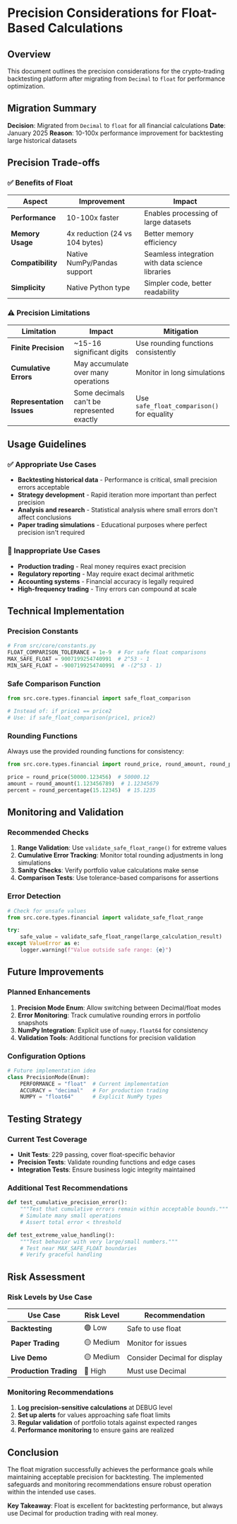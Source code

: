 # Precision Considerations for Float-Based Calculations

## Overview

This document outlines the precision considerations for the crypto-trading backtesting platform after migrating from `Decimal` to `float` for performance optimization.

## Migration Summary

**Decision**: Migrated from `Decimal` to `float` for all financial calculations
**Date**: January 2025
**Reason**: 10-100x performance improvement for backtesting large historical datasets

## Precision Trade-offs

### ✅ Benefits of Float

| Aspect | Improvement | Impact |
|--------|-------------|--------|
| **Performance** | 10-100x faster | Enables processing of large datasets |
| **Memory Usage** | 4x reduction (24 vs 104 bytes) | Better memory efficiency |
| **Compatibility** | Native NumPy/Pandas support | Seamless integration with data science libraries |
| **Simplicity** | Native Python type | Simpler code, better readability |

### ⚠️ Precision Limitations

| Limitation | Impact | Mitigation |
|------------|--------|------------|
| **Finite Precision** | ~15-16 significant digits | Use rounding functions consistently |
| **Cumulative Errors** | May accumulate over many operations | Monitor in long simulations |
| **Representation Issues** | Some decimals can't be represented exactly | Use `safe_float_comparison()` for equality |

## Usage Guidelines

### ✅ Appropriate Use Cases

- **Backtesting historical data** - Performance is critical, small precision errors acceptable
- **Strategy development** - Rapid iteration more important than perfect precision
- **Analysis and research** - Statistical analysis where small errors don't affect conclusions
- **Paper trading simulations** - Educational purposes where perfect precision isn't required

### 🚫 Inappropriate Use Cases

- **Production trading** - Real money requires exact precision
- **Regulatory reporting** - May require exact decimal arithmetic
- **Accounting systems** - Financial accuracy is legally required
- **High-frequency trading** - Tiny errors can compound at scale

## Technical Implementation

### Precision Constants

```python
# From src/core/constants.py
FLOAT_COMPARISON_TOLERANCE = 1e-9  # For safe float comparisons
MAX_SAFE_FLOAT = 9007199254740991  # 2^53 - 1
MIN_SAFE_FLOAT = -9007199254740991  # -(2^53 - 1)
```

### Safe Comparison Function

```python
from src.core.types.financial import safe_float_comparison

# Instead of: if price1 == price2
# Use: if safe_float_comparison(price1, price2)
```

### Rounding Functions

Always use the provided rounding functions for consistency:

```python
from src.core.types.financial import round_price, round_amount, round_percentage

price = round_price(50000.123456)  # 50000.12
amount = round_amount(1.123456789)  # 1.12345679
percent = round_percentage(15.12345)  # 15.1235
```

## Monitoring and Validation

### Recommended Checks

1. **Range Validation**: Use `validate_safe_float_range()` for extreme values
2. **Cumulative Error Tracking**: Monitor total rounding adjustments in long simulations
3. **Sanity Checks**: Verify portfolio value calculations make sense
4. **Comparison Tests**: Use tolerance-based comparisons for assertions

### Error Detection

```python
# Check for unsafe values
from src.core.types.financial import validate_safe_float_range

try:
    safe_value = validate_safe_float_range(large_calculation_result)
except ValueError as e:
    logger.warning(f"Value outside safe range: {e}")
```

## Future Improvements

### Planned Enhancements

1. **Precision Mode Enum**: Allow switching between Decimal/float modes
2. **Error Monitoring**: Track cumulative rounding errors in portfolio snapshots
3. **NumPy Integration**: Explicit use of `numpy.float64` for consistency
4. **Validation Tools**: Additional functions for precision validation

### Configuration Options

```python
# Future implementation idea
class PrecisionMode(Enum):
    PERFORMANCE = "float"  # Current implementation
    ACCURACY = "decimal"   # For production trading
    NUMPY = "float64"      # Explicit NumPy types
```

## Testing Strategy

### Current Test Coverage

- **Unit Tests**: 229 passing, cover float-specific behavior
- **Precision Tests**: Validate rounding functions and edge cases
- **Integration Tests**: Ensure business logic integrity maintained

### Additional Test Recommendations

```python
def test_cumulative_precision_error():
    """Test that cumulative errors remain within acceptable bounds."""
    # Simulate many small operations
    # Assert total error < threshold

def test_extreme_value_handling():
    """Test behavior with very large/small numbers."""
    # Test near MAX_SAFE_FLOAT boundaries
    # Verify graceful handling
```

## Risk Assessment

### Risk Levels by Use Case

| Use Case | Risk Level | Recommendation |
|----------|------------|----------------|
| **Backtesting** | 🟢 Low | Safe to use float |
| **Paper Trading** | 🟡 Medium | Monitor for issues |
| **Live Demo** | 🟡 Medium | Consider Decimal for display |
| **Production Trading** | 🔴 High | Must use Decimal |

### Monitoring Recommendations

1. **Log precision-sensitive calculations** at DEBUG level
2. **Set up alerts** for values approaching safe float limits
3. **Regular validation** of portfolio totals against expected ranges
4. **Performance monitoring** to ensure gains are realized

## Conclusion

The float migration successfully achieves the performance goals while maintaining acceptable precision for backtesting. The implemented safeguards and monitoring recommendations ensure robust operation within the intended use cases.

**Key Takeaway**: Float is excellent for backtesting performance, but always use Decimal for production trading with real money.
